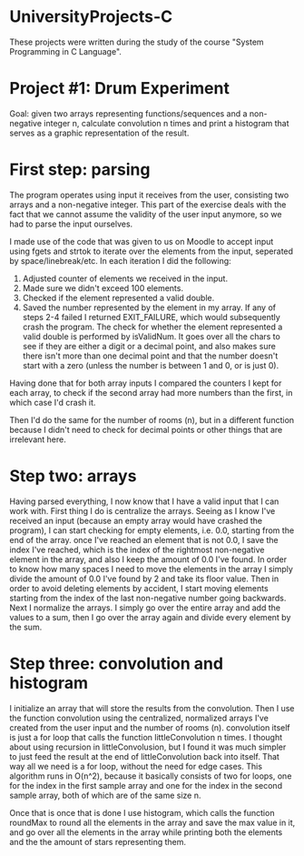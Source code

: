 # UniversityProjects-C
These projects were written during the study of the course "System Programming in C Language".

Project #1: Drum Experiment
===============================

Goal: given two arrays representing functions/sequences and a non-negative
integer n, calculate convolution n times and print a histogram that serves
as a graphic representation of the result.

First step: parsing
=======================

The program operates using input it receives from the user, consisting
two arrays and a non-negative integer. This part of the exercise deals
with the fact that we cannot assume the validity of the user input anymore,
so we had to parse the input ourselves.

I made use of the code that was given to us on Moodle to accept input
using fgets and strtok to iterate over the elements from the input, seperated
by space/linebreak/etc. In each iteration I did the following:
1) Adjusted counter of elements we received in the input.
2) Made sure we didn't exceed 100 elements.
3) Checked if the element represented a valid double.
4) Saved the number represented by the element in my array.
If any of steps 2-4 failed I returned EXIT_FAILURE, which would subsequently
crash the program.
The check for whether the element represented a valid double is performed
by isValidNum. It goes over all the chars to see if they are either a digit
or a decimal point, and also makes sure there isn't more than one decimal
point and that the number doesn't start with a zero (unless the number
is between 1 and 0, or is just 0).

Having done that for both array inputs I compared the counters I kept
for each array, to check if the second array had more numbers than the
first, in which case I'd crash it.

Then I'd do the same for the number of rooms (n), but in a different function
because I didn't need to check for decimal points or other things that are
irrelevant here.

Step two: arrays
====================

Having parsed everything, I now know that I have a valid input that I can
work with.
First thing I do is centralize the arrays. Seeing as I know I've received an
input (because an empty array would have crashed the program), I can start
checking for empty elements, i.e. 0.0, starting from the end of the array.
once I've reached an element that is not 0.0, I save the index I've reached,
which is the index of the rightmost non-negative element in the array, and also
I keep the amount of 0.0 I've found. In order to know how many spaces I need
to move the elements in the array I simply divide the amount of 0.0 I've found
by 2 and take its floor value. Then in order to avoid deleting elements by
accident, I start moving elements starting from the index of the last non-negative
number going backwards.
Next I normalize the arrays. I simply go over the entire array and add the values
to a sum, then I go over the array again and divide every element by the sum.

Step three: convolution and histogram
=========================================

I initialize an array that will store the results from the convolution. Then
I use the function convolution using the centralized, normalized arrays I've
created from the user input and the number of rooms (n). convolution itself is
just a for loop that calls the function littleConvolution n times.
I thought about using recursion in littleConvolusion, but I found it was
much simpler to just feed the result at the end of littleConvolution back
into itself. That way all we need is a for loop, without the need for
edge cases.
This algorithm runs in O(n^2), because it basically consists of two for
loops, one for the index in the first sample array and one for the index
in the second sample array, both of which are of the same size n.

Once that is once that is done I use histogram, which calls the function
roundMax to round all the elements in the array and save the max value in
it, and go over all the elements in the array while printing both the
elements and the the amount of stars representing them.
